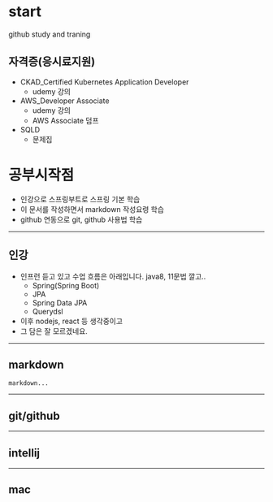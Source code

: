 # start
github study and traning


## 자격증(응시료지원)
- CKAD_Certified Kubernetes Application Developer
  - udemy 강의
- AWS_Developer Associate
  - udemy 강의
  - AWS Associate 덤프
- SQLD
  - 문제집

# 공부시작점
- 인강으로 스프링부트로 스프링 기본 학습
- 이 문서를 작성하면서 markdown 작성요령 학습
- github 연동으로 git, github 사용법 학습
--------------------------
## 인강
- 인프런 듣고 있고 수업 흐름은 아래입니다. java8, 11문법 깔고..
  - Spring(Spring Boot) 
  - JPA 
  - Spring Data JPA
  - Querydsl
- 이후 nodejs, react 등 생각중이고
- 그 담은 잘 모르겠네요.
-----------------------
## markdown
```
markdown...
```

-----------------
## git/github

-----------------
## intellij

--------------------
## mac

